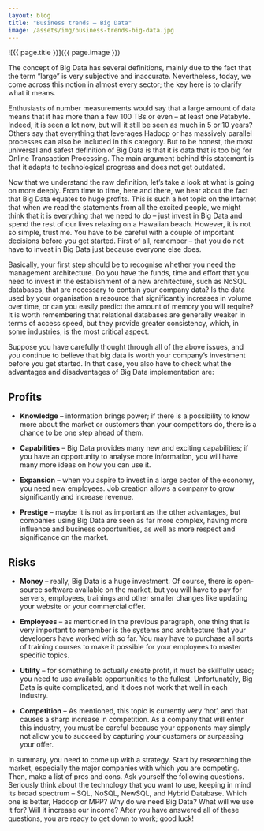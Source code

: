 ```yaml
---
layout: blog
title: "Business trends – Big Data"
image: /assets/img/business-trends-big-data.jpg
---
```

![{{ page.title }}]({{ page.image }})

The concept of Big Data has several definitions, mainly due to the fact that the term “large” is very subjective and inaccurate. Nevertheless, today, we come across this notion in almost every sector; the key here is to clarify what it means.

Enthusiasts of number measurements would say that a large amount of data means that it has more than a few 100 TBs or even – at least one Petabyte. Indeed, it is seen a lot now, but will it still be seen as much in 5 or 10 years? Others say that everything that leverages Hadoop or has massively parallel processes can also be included in this category. But to be honest, the most universal and safest definition of Big Data is that it is data that is too big for Online Transaction Processing. The main argument behind this statement is that it adapts to technological progress and does not get outdated.

Now that we understand the raw definition, let’s take a look at what is going on more deeply. From time to time, here and there, we hear about the fact that Big Data equates to huge profits. This is such a hot topic on the Internet that when we read the statements from all the excited people, we might think that it is everything that we need to do – just invest in Big Data and spend the rest of our lives relaxing on a Hawaiian beach. However, it is not so simple, trust me. You have to be careful with a couple of important decisions before you get started. First of all, remember – that you do not have to invest in Big Data just because everyone else does.

Basically, your first step should be to recognise whether you need the management architecture. Do you have the funds, time and effort that you need to invest in the establishment of a new architecture, such as NoSQL databases, that are necessary to contain your company data? Is the data used by your organisation a resource that significantly increases in volume over time, or can you easily predict the amount of memory you will require? It is worth remembering that relational databases are generally weaker in terms of access speed, but they provide greater consistency, which, in some industries, is the most critical aspect.

Suppose you have carefully thought through all of the above issues, and you continue to believe that big data is worth your company’s investment before you get started. In that case, you also have to check what the advantages and disadvantages of Big Data implementation are:

## Profits
- **Knowledge** – information brings power; if there is a possibility to know more about the market or customers than your competitors do, there is a chance to be one step ahead of them.

- **Capabilities** – Big Data provides many new and exciting capabilities; if you have an opportunity to analyse more information, you will have many more ideas on how you can use it.
 
- **Expansion** – when you aspire to invest in a large sector of the economy, you need new employees. Job creation allows a company to grow significantly and increase revenue.
 
- **Prestige** – maybe it is not as important as the other advantages, but companies using Big Data are seen as far more complex, having more influence and business opportunities, as well as more respect and significance on the market.

## Risks
- **Money** – really, Big Data is a huge investment. Of course, there is open-source software available on the market, but you will have to pay for servers, employees, trainings and other smaller changes like updating your website or your commercial offer.

- **Employees** – as mentioned in the previous paragraph, one thing that is very important to remember is the systems and architecture that your developers have worked with so far. You may have to purchase all sorts of training courses to make it possible for your employees to master specific topics.

- **Utility** – for something to actually create profit, it must be skillfully used; you need to use available opportunities to the fullest. Unfortunately, Big Data is quite complicated, and it does not work that well in each industry.
 
- **Competition** – As mentioned, this topic is currently very ‘hot’, and that causes a sharp increase in competition. As a company that will enter this industry, you must be careful because your opponents may simply not allow you to succeed by capturing your customers or surpassing your offer.
 
In summary, you need to come up with a strategy. Start by researching the market, especially the major companies with which you are competing. Then, make a list of pros and cons. Ask yourself the following questions. Seriously think about the technology that you want to use, keeping in mind its broad spectrum – SQL, NoSQL, NewSQL, and Hybrid Database. Which one is better, Hadoop or MPP? Why do we need Big Data? What will we use it for? Will it increase our income? After you have answered all of these questions, you are ready to get down to work; good luck!
